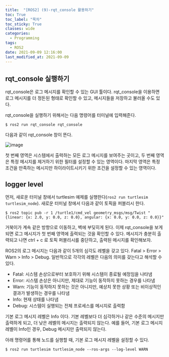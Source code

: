 ```yaml
---
title:  "[ROS2] (9)-rqt_console 활용하기"
toc: True
toc_label: "목차"
toc_sticky: True
classes: wide
categories:
  - Programming
tags:
  - ROS2
date: 2021-09-09 12:16:00
last_modified_at: 2021-09-09
---
```


## rqt_console 실행하기
rqt_console은 로그 메시지를 확인할 수 있는 GUI 툴이다. rqt_console을 이용하면 로그 메시지를 더 정돈된 형태로 확인할 수 있고, 메시지들을 저장하고 불러올 수도 있다.

rqt_console을 실행하기 위해서는 다음 명령어를 터미널에 입력해준다.

```
$ ros2 run rqt_console rqt_console
```

다음과 같이 rqt_console 창이 뜬다.

<img src="{{ site.url }}{{ site.baseurl }}/assets/images/2021-09-09-[ROS2]_(9)-rqt_console_활용하기/rqt_console.png" alt="image">

첫 번째 영역은 시스템에서 출력하는 모든 로그 메시지를 보여주는 곳이고, 두 번째 영역은 특정 메시지를 제거하기 위한 필터를 설정할 수 있는 영역이다. 마지막 영역은 특정 조건을 만족하는 메시지만 하이라이트시키기 위한 조건을 설정할 수 있는 영역이다.

## logger level
먼저, 새로운 터미널 창에서 turtlesim 예제를 실행한다(`ros2 run turtlesim turtlesim_node`). 새로운 터미널 창에서 다음과 같이 토픽을 퍼블리시 한다.

```
$ ros2 topic pub -r 1 /turtle1/cmd_vel geometry_msgs/msg/Twist "{linear: {x: 2.0, y: 0.0, z: 0.0}, angular: {x: 0.0, y: 0.0, z: 0.0}}"
```

거북이가 계속 같은 방향으로 이동하고, 벽에 부딪히게 된다. 이제 rqt_console을 보게 되면 로그 메시지가 첫 번째 영역에 출력되는 것을 확인할 수 있다. 메시지가 충분히 출력되고 나면 ctrl + c 로 토픽 퍼블리시를 중단하고, 출력된 메시지를 확인해보자.

ROS2의 로그 메시지는 다음과 같이 5개의 심각도 레벨을 갖고 있다. Fatal > Error > Warn > Info > Debug. 일반적으로 각각의 레벨은 다음의 의미를 갖는다고 해석할 수 있다.

- Fatal: 시스템 손상으로부터 보호하기 위해 시스템이 종료될 예정임을 나타냄
- Error: 시스템 손상은 아니지만, 제대로 기능이 동작하지 못하는 경우를 나타냄
- Warn: 기능이 동작하지 못하는 것은 아니지만, 예상치 못한 상황 또는 비이상적인 결과가 발생하는 경우를 나타냄
- Info: 현재 상태를 나타냄
- Debug: 시스템이 실행되는 전체 프로세스를 메시지로 출력함

기본 로그 메시지 레벨은 Info 이다. 기본 레벨보다 더 심각하거나 같은 수준의 메시지만 출력하게 되고, 더 낮은 레벨의 메시지는 출력되지 않는다. 예를 들어, 기본 로그 메시지 레벨이 Info인 경우, Debug 메시지만 출력되지 않는다.

아래 명령어를 통해 노드를 실행할 때, 기본 로그 메시지 레벨을 설정할 수 있다.

```
$ ros2 run turtlesim turtlesim_node --ros-args --log-level WARN
```

